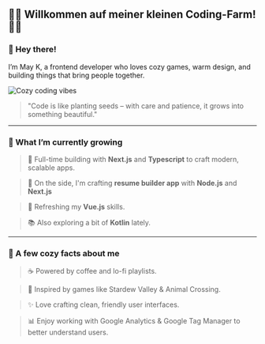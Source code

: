 ## 🧺🍂 Willkommen auf meiner kleinen Coding-Farm! 🍂🌾


### 🌻 Hey there!  

I’m May K, a frontend developer who loves cozy games, warm design, and building things that bring people together.



![Cozy coding vibes](https://media.giphy.com/media/v1.Y2lkPTc5MGI3NjExMndwb3owcXdvYXV1d2kzbHdsdWg3eXNnMHA5bWJkbmducWU0aTdseiZlcD12MV9naWZzX3NlYXJjaCZjdD1n/VFHa3Kg39gFLVbinN1/giphy.gif)




>"Code is like planting seeds – with care and patience, it grows into something beautiful."

---

### 🧺 What I’m currently growing  

> 🌾 Full-time building with **Next.js** and **Typescript** to craft modern, scalable apps.

> 🌱 On the side, I'm crafting **resume builder app** with **Node.js** and **Next.js**

> 🍯 Refreshing my **Vue.js** skills.

> 📚 Also exploring a bit of **Kotlin** lately.

---

### 🌱 A few cozy facts about me  

> ☕ Powered by coffee and lo-fi playlists.  

> 🌼 Inspired by games like Stardew Valley & Animal Crossing.  

> ✨ Love crafting clean, friendly user interfaces.

> 📊 Enjoy working with Google Analytics & Google Tag Manager to better understand users.

